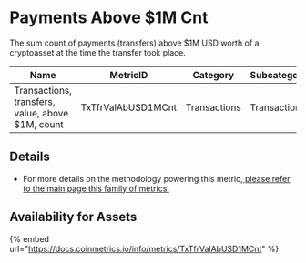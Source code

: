 # Payments Above $1M Cnt

The sum count of payments (transfers) above $1M USD worth of a cryptoasset at the time the transfer took place.&#x20;

| Name                                             | MetricID           | Category     | Subcategory  | Type | Unit      | Interval |
| ------------------------------------------------ | ------------------ | ------------ | ------------ | ---- | --------- | -------- |
| Transactions, transfers, value, above $1M, count | TxTfrValAbUSD1MCnt | Transactions | Transactions | Sum  | Transfers | 1 day    |

## Details

* For more details on the methodology powering this metric,[ please refer to the main page this family of metrics. ](./)

## Availability for Assets

{% embed url="https://docs.coinmetrics.io/info/metrics/TxTfrValAbUSD1MCnt" %}



